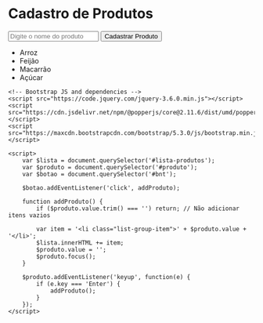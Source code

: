 <!DOCTYPE html>
<html lang="en">
<head>
    <meta charset="UTF-8">
    <meta name="viewport" content="width=device-width, initial-scale=1.0">
    <title>Cadastro de Produtos</title>
    <!-- Bootstrap CSS -->
    <link href="https://maxcdn.bootstrapcdn.com/bootstrap/5.3.0/css/bootstrap.min.css" rel="stylesheet">
</head>
<body>
    <div class="container mt-5">
        <h1 class="mb-4">Cadastro de Produtos</h1>
        <div class="row mb-4">
            <div class="col-md-6">
                <div class="input-group">
                    <input type="text" id="produto" class="form-control" placeholder="Digite o nome do produto">
                    <button id="bnt" class="btn btn-primary">Cadastrar Produto</button>
                </div>
            </div>
        </div>
        <ul id="lista-produtos" class="list-group">
            <li class="list-group-item">Arroz</li>
            <li class="list-group-item">Feijão</li>
            <li class="list-group-item">Macarrão</li>
            <li class="list-group-item">Açúcar</li>
        </ul>
    </div>

    <!-- Bootstrap JS and dependencies -->
    <script src="https://code.jquery.com/jquery-3.6.0.min.js"></script>
    <script src="https://cdn.jsdelivr.net/npm/@popperjs/core@2.11.6/dist/umd/popper.min.js"></script>
    <script src="https://maxcdn.bootstrapcdn.com/bootstrap/5.3.0/js/bootstrap.min.js"></script>

    <script>
        var $lista = document.querySelector('#lista-produtos');
        var $produto = document.querySelector('#produto');
        var $botao = document.querySelector('#bnt');

        $botao.addEventListener('click', addProduto);

        function addProduto() {
            if ($produto.value.trim() === '') return; // Não adicionar itens vazios

            var item = '<li class="list-group-item">' + $produto.value + '</li>';
            $lista.innerHTML += item;
            $produto.value = '';
            $produto.focus();
        }

        $produto.addEventListener('keyup', function(e) {
            if (e.key === 'Enter') {
                addProduto();
            }
        });
    </script>
</body>
</html>
